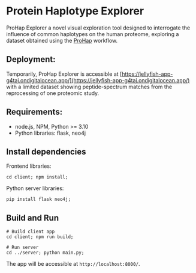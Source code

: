 # Protein Haplotype Explorer
ProHap Explorer a novel visual exploration tool designed to interrogate the influence of common haplotypes on the human proteome, exploring a dataset obtained using the [ProHap](https://github.com/ProGenNo/ProHap) workflow. 
## Deployment:
Temporarily, ProHap Explorer is accessible at [https://jellyfish-app-g4taj.ondigitalocean.app/](https://jellyfish-app-g4taj.ondigitalocean.app/) with a limited dataset showing peptide-spectrum matches from the reprocessing of one proteomic study.
## Requirements:
* node.js, NPM, Python >= 3.10
* Python libraries: flask, neo4j
## Install dependencies
Frontend libraries:
```
cd client; npm install;
```
Python server libraries:
```
pip install flask neo4j;
```
## Build and Run

```
# Build client app
cd client; npm run build;

# Run server
cd ../server; python main.py;
```

The app will be accessible at `http://localhost:8000/`.

